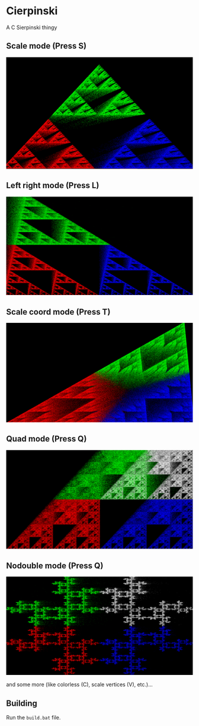 # Cierpinski

A C Sierpinski thingy

## Scale mode (Press S)
![Sierpinski Fractal](s.png)

## Left right mode (Press L)
![Sierpinski Fractal](l.png)

## Scale coord mode (Press T)
![Sierpinski Fractal](t.png)

## Quad mode (Press Q)
![Sierpinski Fractal](q.png)

## Nodouble mode (Press Q)
![Sierpinski Fractal](n.png)

and some more (like colorless (C), scale vertices (V), etc.)...
## Building

Run the `build.bat` file.
